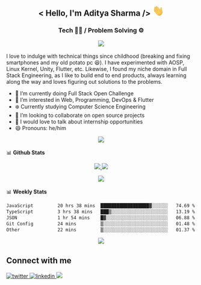 <h2 align="center"> < Hello, I'm Aditya Sharma /> <img src="https://raw.githubusercontent.com/ABSphreak/ABSphreak/master/gifs/Hi.gif" width="30px"> </h2> 
<h3 align="center"> Tech 🧑‍💻 / Problem Solving ⚙️</h3>

<p align = 'center'> <img src= 'https://capsule-render.vercel.app/api?type=rect&color=gradient&height=2.5'/></p>
  
I love to indulge with technical things since childhood (breaking and fixing smartphones and my old potato pc 😆). I have experimented with AOSP, Linux Kernel,  Unity,  Flutter,  etc. Likewise, I found my niche domain in Full Stack Engineering, as I like to build  end to end products, always learning along the way and loves figuring out solutions to the problems.
                            
- 🔭 I’m currently doing Full Stack Open Challenge
- 👀 I’m interested in Web, Programming, DevOps & Flutter
- ❄️ Currently studying Computer Science Engineering
- 👯 I’m looking to collaborate on open source projects
- 💬 I would love to talk about internship opportunities
- 😄 Pronouns: he/him
                            
                            
<p align = 'center'> <img src= 'https://capsule-render.vercel.app/api?type=rect&color=gradient&height=2.5'/></p>

📊 **Github Stats**
<p align="center">
<a href="https://github.com/adityash1">
  <img height="150em" src="https://github-readme-stats.vercel.app/api?username=adityash1&show_icons=true&hide=stars,issues&theme=aura&count_private=true&custom_title=My Stats"/>
  <img height="150em" src="https://github-readme-stats.vercel.app/api/top-langs/?username=adityash1&layout=compact&langs_count=6&theme=aura&hide=html" />
</a>
</p>

<!-- <p align = 'center'> <img src= 'https://capsule-render.vercel.app/api?type=rect&color=gradient&height=2.5'/></p>

<p align = 'center'>
<a href="https://github.com/adityash1/FullStackOpen-Exercises">
  <img align="center" src="https://github-readme-stats.vercel.app/api/pin/?username=adityash1&repo=FullStackOpen-Exercises&theme=aura&show_owner=true" />
</a>
</p> -->

<p align = 'center'> <img src= 'https://capsule-render.vercel.app/api?type=rect&color=gradient&height=2.5'/></p>

📊 **Weekly Stats**
<!--START_SECTION:waka-->

```text
JavaScript         20 hrs 38 mins  ██████████████████▓░░░░░░   74.69 %
TypeScript         3 hrs 38 mins   ███▒░░░░░░░░░░░░░░░░░░░░░   13.19 %
JSON               1 hr 54 mins    █▓░░░░░░░░░░░░░░░░░░░░░░░   06.88 %
Git Config         24 mins         ▒░░░░░░░░░░░░░░░░░░░░░░░░   01.48 %
Other              22 mins         ▒░░░░░░░░░░░░░░░░░░░░░░░░   01.37 %
```

<!--END_SECTION:waka-->

<p align = 'center'> <img src= 'https://capsule-render.vercel.app/api?type=rect&color=gradient&height=2.5'/></p>

## Connect with me  
  
<a href="https://twitter.com/adityash_twt" target="_blank">
<img src=https://img.shields.io/badge/twitter-%2300acee.svg?&style=for-the-badge&logo=twitter&logoColor=white alt=twitter style="margin-bottom: 5px;" />
</a>
<a href="https://www.linkedin.com/in/aditya-sharma-8b98701b4/" target="_blank">
<img src=https://img.shields.io/badge/linkedin-%231E77B5.svg?&style=for-the-badge&logo=linkedin&logoColor=white alt=linkedin style="margin-bottom: 5px;" />
</a> 
<a href = "mailto:aditya167411@gmail.com" target = "_blank">
<img src="https://img.shields.io/badge/gmail-D14836?&style=for-the-badge&logo=gmail&logoColor=white" />
</a>
</div> 
